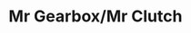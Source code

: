 ---
title: "Mr Gearbox/Mr Clutch"
address: "72A Ballygall rd West 11 Co. Dublin"
tel: "(01)8568133"
county: "Dublin"
category: "Driving Ranges"
type: "Content"
lat: "53.39009553"
lng: "-6.292081803"
---